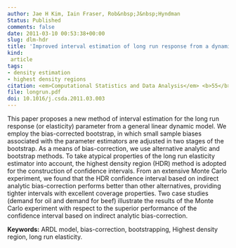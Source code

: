 ```yaml
---
author: Jae H Kim, Iain Fraser, Rob&nbsp;J&nbsp;Hyndman
Status: Published
comments: false
date: 2011-03-10 00:53:38+00:00
slug: dlm-hdr
title: 'Improved interval estimation of long run response from a dynamic linear model: a highest density region approach'
kind:
 article
tags:
- density estimation
- highest density regions
citation: <em>Computational Statistics and Data Analysis</em> <b>55</b>(8), 2477-2489
file: longrun.pdf
doi: 10.1016/j.csda.2011.03.003
---
```


This paper proposes a new method of interval estimation for the long run response (or elasticity) parameter from a general linear dynamic model. We employ the bias-corrected bootstrap, in which small sample biases associated with the parameter estimators are adjusted in two stages of the bootstrap. As a means of bias-correction, we use alternative analytic and bootstrap methods. To take atypical properties of the long run elasticity estimator into account, the highest density region (HDR) method is adopted for the construction of confidence intervals. From an extensive Monte Carlo experiment, we found that the HDR confidence interval based on indirect analytic bias-correction performs better than other alternatives, providing tighter intervals with excellent coverage properties. Two case studies (demand for oil and demand for beef) illustrate the results of the Monte Carlo experiment with respect to the superior performance of the confidence interval based on indirect analytic bias-correction.

**Keywords:** ARDL model, bias-correction, bootstrapping, Highest density region, long run elasticity.

